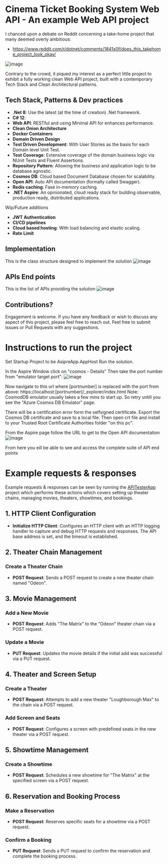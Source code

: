 # Cinema Ticket Booking System Web API - An example Web API project

I chanced upon a debate on Reddit concerning a take-home project that many deemed overly ambitious:
- https://www.reddit.com/r/dotnet/comments/1841x0f/does_this_takehome_project_look_okay/

![image](https://github.com/user-attachments/assets/5a33b9d5-42c6-4ef7-8ee4-2a83ee484737)

Contrary to the crowd, it piqued my interest as a perfect little project to exhibit a fully working clean Web API project, built with a contemporary Tech Stack and Clean Architectural patterns.

## Tech Stack, Patterns & Dev practices
- **.Net 8**: Use the latest (at the time of creation) .Net framework.
- **C# 12**:
- **Web API**: RESTful and using Minimal API for enhances performance.
- **Clean Onion Architecture**
- **Docker Containers**
- **Domain Driven Design**
- **Test Driven Development**: With User Stories as the basis for each Domain level Unit Test.
- **Test Coverage**: Extensive coverage of the domain business logic via NUnit Tests and Fluent Assertions.
- **Repository Pattern**: Allowing the business and application logic to be database agnostic.
- **Cosmos DB**: Cloud based Document Database chosen for scalability.
- **Open API**: Auto API documentation (formally called Swagger).
- **Redis caching**: Fase in-memory caching.
- **.NET Aspire**: An opinionated, cloud ready stack for building observable, production ready, distributed applications. 
  
Wip/Future additions
- **JWT Authentication**
- **CI/CD pipelines**
- **Cloud based hosting**: With load balancing and elastic scaling.
- **Rate Limit**

## Implementation
This is the class structure designed to implement the solution
![image](https://github.com/user-attachments/assets/db26be4a-a4d5-4203-a6b8-efc17ae6bb76)

## APIs End points
This is the list of APIs providing the solution
![image](https://github.com/user-attachments/assets/26efe814-f555-4999-b60e-41ac6b214c30)

## Contributions?
Engagement is  welcome. 
If you have any feedback or wish to discuss any aspect of this project, please feel free to reach out.
Feel free to submit Issues or Pull Requests with any suggestions.


# Instructions to run the project

Set Startup Project to be AsipreApp.AppHost
Run the solution.

In the Aspire Window click on "cosmos -  Details" 
Then take the port number from "emulator target port":
![image](https://github.com/user-attachments/assets/629201ae-a1fe-4c54-b517-a43c4f2d96da)

Now navigate to this url where [portnumber] is replaced with the port from above: https://localhost:[portnumber]/_explorer/index.html
Note: CosmodDB emulator usually takes a few mins to start up. So retry untill you see the "Azure Cosmos DB Emulator" page.

There will be a certification error form the selfsigned certificate.
Export the Cosmos DB certificate and save to a local file.
Then open crt file and install to your Trusted Root Certificate Authorities folder "on this pc".

From the Aspire page follow the URL to get to the Open API documentation
![image](https://github.com/user-attachments/assets/bdd4ae4c-4ffc-4499-bce4-aa1c1f3e7876)

From here you eill be able to see and access the complete suite of API end points



# Example requests & responses
Example requests & responses can be seen by running the [APITesterApp](https://github.com/MrCull/Web-API-Example-Booking-System/tree/main/APITesterApp) project which performs these actions which covers setting up theater chains, managing movies, theaters, showtimes, and bookings.

## 1. HTTP Client Configuration

- **Initialize HTTP Client**: Configures an HTTP client with an HTTP logging handler to capture and debug HTTP requests and responses. The API base address is set, and the timeout is established.

## 2. Theater Chain Management

### Create a Theater Chain
- **POST Request**: Sends a POST request to create a new theater chain named "Odeon".

## 3. Movie Management

### Add a New Movie
- **POST Request**: Adds "The Matrix" to the "Odeon" theater chain via a POST request.

### Update a Movie
- **PUT Request**: Updates the movie details if the initial add was successful via a PUT request.

## 4. Theater and Screen Setup

### Create a Theater
- **POST Request**: Attempts to add a new theater "Loughborough Max" to the chain via a POST request.

### Add Screen and Seats
- **POST Request**: Configures a screen with predefined seats in the new theater via a POST request.

## 5. Showtime Management

### Create a Showtime
- **POST Request**: Schedules a new showtime for "The Matrix" at the specified screen via a POST request.

## 6. Reservation and Booking Process

### Make a Reservation
- **POST Request**: Reserves specific seats for a showtime via a POST request.

### Confirm a Booking
- **PUT Request**: Sends a PUT request to confirm the reservation and complete the booking process.



